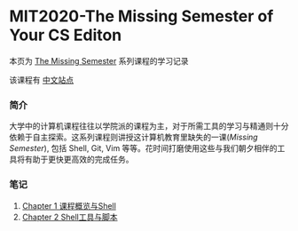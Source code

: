 # MIT2020-The Missing Semester of Your CS Editon
本页为 [The Missing Semester](https://missing.csail.mit.edu/) 系列课程的学习记录

该课程有 [中文站点](https://missing-semester-cn.github.io/)
### 简介
大学中的计算机课程往往以学院派的课程为主，对于所需工具的学习与精通则十分依赖于自主探索。这系列课程则讲授这计算机教育里缺失的一课(_Missing Semester_), 包括 Shell, Git, Vim 等等。花时间打磨使用这些与我们朝夕相伴的工具将有助于更快更高效的完成任务。
### 笔记
1. [Chapter 1 课程概览与Shell](./Shell.md)
2. [Chapter 2 Shell工具与脚本](./Shell_Tools_and_Scripting.md)
